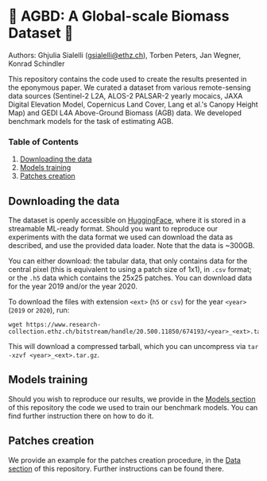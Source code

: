 # :evergreen_tree: AGBD: A Global-scale Biomass Dataset :deciduous_tree:
Authors: Ghjulia Sialelli ([gsialelli@ethz.ch](mailto:gsialelli@ethz.ch)), Torben Peters, Jan Wegner, Konrad Schindler

This repository contains the code used to create the results presented in the eponymous paper. We curated a dataset from various remote-sensing data sources (Sentinel-2 L2A, ALOS-2 PALSAR-2 yearly mocaics, JAXA Digital Elevation Model, Copernicus Land Cover, Lang et al.'s Canopy Height Map) and GEDI L4A Above-Ground Biomass (AGB) data. We developed benchmark models for the task of estimating AGB.

### Table of Contents
1. [Downloading the data](https://github.com/ghjuliasialelli/AGBD#Downloading-the-data)
2. [Models training](https://github.com/ghjuliasialelli/AGBD#Models-training)
3. [Patches creation](https://github.com/ghjuliasialelli/AGBD#Patches-creation)

## Downloading the data
The dataset is openly accessible on [HuggingFace](https://huggingface.co/datasets/prs-eth/AGBD), where it is stored in a streamable ML-ready format. Should you want to reproduce our experiments with the data format we used can download the data as described, and use the provided data loader. Note that the data is ~300GB.

You can either download: the tabular data, that only contains data for the central pixel (this is equivalent to using a patch size of 1x1), in `.csv` format; or the `.h5` data which contains the 25x25 patches. You can download data for the year 2019 and/or the year 2020. 

To download the files with extension `<ext>` (`h5` or `csv`) for the year `<year>` (`2019` or `2020`), run: 
```
wget https://www.research-collection.ethz.ch/bitstream/handle/20.500.11850/674193/<year>_<ext>.tar.gz
```

This will download a compressed tarball, which you can uncompress via `tar -xzvf <year>_<ext>.tar.gz`. 


## Models training
Should you wish to reproduce our results, we provide in the [Models section](https://github.com/ghjuliasialelli/AGBD/tree/main/Models) of this repository the code we used to train our benchmark models. You can find further instruction there on how to do it.

## Patches creation
We provide an example for the patches creation procedure, in the [Data section](https://github.com/ghjuliasialelli/AGBD/tree/main/Data) of this repository. Further instructions can be found there.

